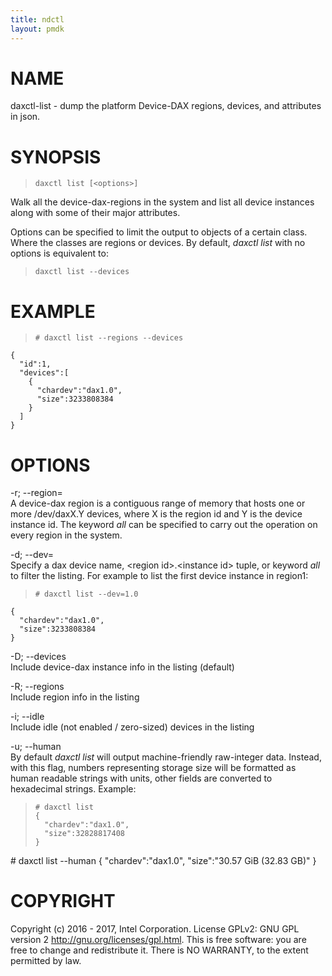 ```yaml
---
title: ndctl
layout: pmdk
---
```


NAME
====

daxctl-list - dump the platform Device-DAX regions, devices, and attributes in json.

SYNOPSIS
========

>     daxctl list [<options>]

Walk all the device-dax-regions in the system and list all device instances along with some of their major attributes.

Options can be specified to limit the output to objects of a certain class. Where the classes are regions or devices. By default, *daxctl list* with no options is equivalent to:

>     daxctl list --devices

EXAMPLE
=======

>     # daxctl list --regions --devices

    {
      "id":1,
      "devices":[
        {
          "chardev":"dax1.0",
          "size":3233808384
        }
      ]
    }

OPTIONS
=======

-r; --region=  
A device-dax region is a contiguous range of memory that hosts one or more /dev/daxX.Y devices, where X is the region id and Y is the device instance id. The keyword *all* can be specified to carry out the operation on every region in the system.

-d; --dev=  
Specify a dax device name, &lt;region id&gt;.&lt;instance id&gt; tuple, or keyword *all* to filter the listing. For example to list the first device instance in region1:

>     # daxctl list --dev=1.0

    {
      "chardev":"dax1.0",
      "size":3233808384
    }

-D; --devices  
Include device-dax instance info in the listing (default)

-R; --regions  
Include region info in the listing

-i; --idle  
Include idle (not enabled / zero-sized) devices in the listing

-u; --human  
By default *daxctl list* will output machine-friendly raw-integer data. Instead, with this flag, numbers representing storage size will be formatted as human readable strings with units, other fields are converted to hexadecimal strings. Example:

>     # daxctl list
>     {
>       "chardev":"dax1.0",
>       "size":32828817408
>     }

\# daxctl list --human { "chardev":"dax1.0", "size":"30.57 GiB (32.83 GB)" }

COPYRIGHT
=========

Copyright (c) 2016 - 2017, Intel Corporation. License GPLv2: GNU GPL version 2 <http://gnu.org/licenses/gpl.html>. This is free software: you are free to change and redistribute it. There is NO WARRANTY, to the extent permitted by law.
